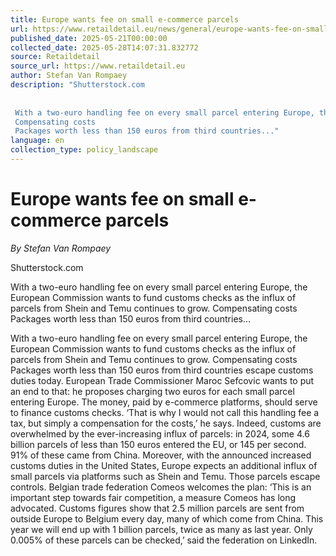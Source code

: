 ```yaml
---
title: Europe wants fee on small e-commerce parcels
url: https://www.retaildetail.eu/news/general/europe-wants-fee-on-small-e-commerce-parcels/
published_date: 2025-05-21T00:00:00
collected_date: 2025-05-28T14:07:31.832772
source: Retaildetail
source_url: https://www.retaildetail.eu
author: Stefan Van Rompaey
description: "Shutterstock.com 
 
 
 With a two-euro handling fee on every small parcel entering Europe, the European Commission wants to fund customs checks as the influx of parcels from Shein and Temu continues to grow. 
 Compensating costs 
 Packages worth less than 150 euros from third countries..."
language: en
collection_type: policy_landscape
---
```


# Europe wants fee on small e-commerce parcels

*By Stefan Van Rompaey*

Shutterstock.com 
 
 
 With a two-euro handling fee on every small parcel entering Europe, the European Commission wants to fund customs checks as the influx of parcels from Shein and Temu continues to grow. 
 Compensating costs 
 Packages worth less than 150 euros from third countries...

With a two-euro handling fee on every small parcel entering Europe, the European Commission wants to fund customs checks as the influx of parcels from Shein and Temu continues to grow. 
 Compensating costs 
 Packages worth less than 150 euros from third countries escape customs duties today. European Trade Commissioner Maroc Sefcovic wants to put an end to that: he proposes charging two euros for each small parcel entering Europe. The money, paid by e-commerce platforms, should serve to finance customs checks. ‘That is why I would not call this handling fee a tax, but simply a compensation for the costs,’ he says. 
 Indeed, customs are overwhelmed by the ever-increasing influx of parcels: in 2024, some 4.6 billion parcels of less than 150 euros entered the EU, or 145 per second. 91% of these came from China. Moreover, with the announced increased customs duties in the United States, Europe expects an additional influx of small parcels via platforms such as Shein and Temu. Those parcels escape controls. 
 Belgian trade federation Comeos welcomes the plan: ‘This is an important step towards fair competition, a measure Comeos has long advocated. Customs figures show that 2.5 million parcels are sent from outside Europe to Belgium every day, many of which come from China. This year we will end up with 1 billion parcels, twice as many as last year. Only 0.005% of these parcels can be checked,’ said the federation on LinkedIn.